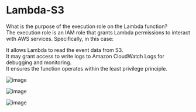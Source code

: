 # Lambda-S3
What is the purpose of the execution role on the Lambda function?  
The execution role is an IAM role that grants Lambda permissions to interact with AWS services. Specifically, in this case:  

It allows Lambda to read the event data from S3.  
It may grant access to write logs to Amazon CloudWatch Logs for debugging and monitoring.  
It ensures the function operates within the least privilege principle.  

![image](https://github.com/user-attachments/assets/b367774b-26e3-4af7-b492-0c6598275468)  

![image](https://github.com/user-attachments/assets/acceace5-426d-4b68-898a-113e6c67ef0a)

![image](https://github.com/user-attachments/assets/4603e04e-397d-498e-b0e7-51bba8e59eae)





